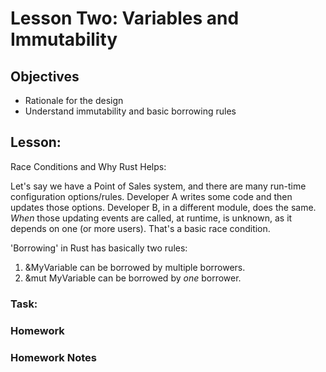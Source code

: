 # Lesson Two: Variables and Immutability 

## Objectives 


* Rationale for the design
* Understand immutability and basic borrowing rules 

## Lesson:


Race Conditions and Why Rust Helps:

Let's say we have a Point of Sales system, and there are many run-time configuration options/rules.  Developer A writes some code and then updates those options.  Developer B, in a different module, does the same.  *When* those updating events are called, at runtime, is unknown, as it depends on one (or more users). That's a basic race condition.  


'Borrowing' in Rust has basically two rules:

1) &MyVariable can be borrowed by multiple borrowers.
2) &mut MyVariable can be borrowed by *one* borrower.



### Task:  


### Homework 



### Homework Notes 






